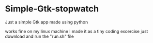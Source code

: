 # Simple-Gtk-stopwatch
Just a simple Gtk app made using python


works fine on my linux machine
I made it as a tiny coding excercise
just download and run the "run.sh" file
